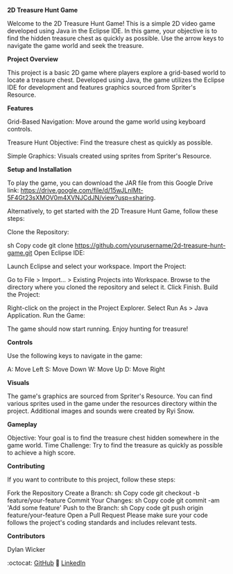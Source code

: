 

**2D Treasure Hunt Game**

Welcome to the 2D Treasure Hunt Game! This is a simple 2D video game developed using Java in the Eclipse IDE. In this game, your objective is to find the hidden treasure chest as quickly as possible. Use the arrow keys to navigate the game world and seek the treasure.

**Project Overview**

This project is a basic 2D game where players explore a grid-based world to locate a treasure chest. Developed using Java, the game utilizes the Eclipse IDE for development and features graphics sourced from Spriter's Resource.

**Features**

Grid-Based Navigation: Move around the game world using keyboard controls.

Treasure Hunt Objective: Find the treasure chest as quickly as possible.

Simple Graphics: Visuals created using sprites from Spriter's Resource.

**Setup and Installation**

To play the game, you can download the JAR file from this Google Drive link: https://drive.google.com/file/d/15wJLnIMt-5F4Gt23sXMOV0m4XVNJCdJN/view?usp=sharing. 

Alternatively, to get started with the 2D Treasure Hunt Game, follow these steps:

Clone the Repository:

sh
Copy code
git clone https://github.com/yourusername/2d-treasure-hunt-game.git
Open Eclipse IDE:

Launch Eclipse and select your workspace.
Import the Project:

Go to File > Import... > Existing Projects into Workspace.
Browse to the directory where you cloned the repository and select it.
Click Finish.
Build the Project:

Right-click on the project in the Project Explorer.
Select Run As > Java Application.
Run the Game:

The game should now start running. Enjoy hunting for treasure!

**Controls**

Use the following keys to navigate in the game:

A: Move Left
S: Move Down
W: Move Up
D: Move Right

**Visuals**

The game's graphics are sourced from Spriter's Resource. You can find various sprites used in the game under the resources directory within the project. Additional images and sounds were created by Ryi Snow.

**Gameplay**

Objective: Your goal is to find the treasure chest hidden somewhere in the game world.
Time Challenge: Try to find the treasure as quickly as possible to achieve a high score.

**Contributing**

If you want to contribute to this project, follow these steps:

Fork the Repository
Create a Branch:
sh
Copy code
git checkout -b feature/your-feature
Commit Your Changes:
sh
Copy code
git commit -am 'Add some feature'
Push to the Branch:
sh
Copy code
git push origin feature/your-feature
Open a Pull Request
Please make sure your code follows the project's coding standards and includes relevant tests.

**Contributors**

Dylan Wicker

:octocat: [GitHub](https://github.com/pardoner)
🔗 [LinkedIn](https://www.linkedin.com/in/dylanwicker/)
